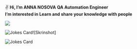 ✌️ **Hi, I’m ANNA NOSOVA** 
  **QA Automation Engineer**   
  **I’m interested in Learn and share your knowledge with people**
  
![](https://komarev.com/ghpvc/?username=annaelecconte)

![Jokes Card](https://readme-jokes.vercel.app/api)![Skrinshot]

<img src="https://readme-jokes.vercel.app/api" alt="Jokes Card" />

<!---
annaelecconte/annaelecconte is a ✨ special ✨ repository because its `README.md` (this file) appears on your GitHub profile.
You can click the Preview link to take a look at your changes.
--->
